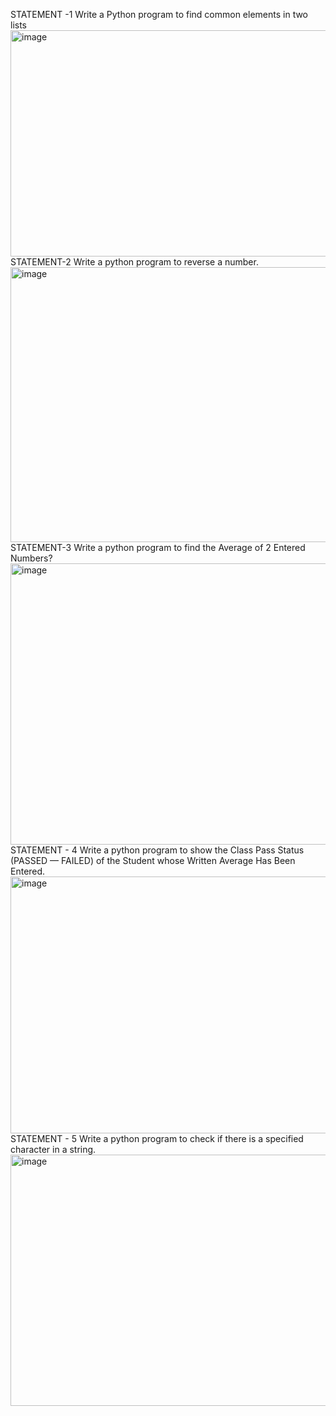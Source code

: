 STATEMENT -1
Write a Python program to find common elements in two lists
<img width="856" height="362" alt="image" src="https://github.com/user-attachments/assets/e88b8550-b0e4-481a-88e1-46f718774a7c" />
STATEMENT-2
Write a python program to reverse a number.
<img width="887" height="440" alt="image" src="https://github.com/user-attachments/assets/47309291-eac8-4990-8312-0ba9ff085a70" />
STATEMENT-3
Write a python program to find the Average of 2 Entered Numbers?
<img width="841" height="450" alt="image" src="https://github.com/user-attachments/assets/7d393712-46d2-4950-bbf0-4a77aaeb57c9" />
STATEMENT - 4
Write a python program to show the Class Pass Status (PASSED — FAILED) of the Student whose Written Average Has Been Entered.
<img width="873" height="411" alt="image" src="https://github.com/user-attachments/assets/22aeaac0-95f9-4a43-82b6-2a5f48e279a6" />
STATEMENT - 5
Write a python program to check if there is a specified character in a string.
<img width="835" height="402" alt="image" src="https://github.com/user-attachments/assets/7b6d569e-9b27-4798-a6db-fa043fb91318" />
